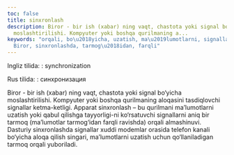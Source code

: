 ```yaml
---
toc: false
title: sinxronlash
description: Biror - bir ish (xabar) ning vaqt, chastota yoki signal bo&lsquo;yicha
  moslashtirilishi. Kompyuter yoki boshqa qurilmaning a...
keywords: "orqali, bo\u2018yicha, uzatish, ma\u2019lumotlarni, signallar, tarmoq,
  Biror, sinxronlashda, tarmog\u2018idan, farqli"
---
```


Ingliz tilida:
:   synchronization

Rus tilida:
:   синхронизация

Biror - bir ish (xabar) ning vaqt, chastota yoki signal bo‘yicha moslashtirilishi. Kompyuter yoki boshqa qurilmaning aloqasini tasdiqlovchi signallar ketma-ketligi. Apparat sinxronlash – bu qurilmani ma’lumotlarni uzatish yoki qabul qilishga tayyorligi-ni ko‘rsatuvchi signallarni aniq bir tarmoq (ma’lumotlar tarmog‘idan farqli ravishda) orqali almashinuvi. Dasturiy sinxronlashda signallar xuddi modemlar orasida telefon kanali bo‘yicha aloqa qilish singari, ma’lumotlarni uzatish uchun qo‘llaniladigan tarmoq orqali yuboriladi.
